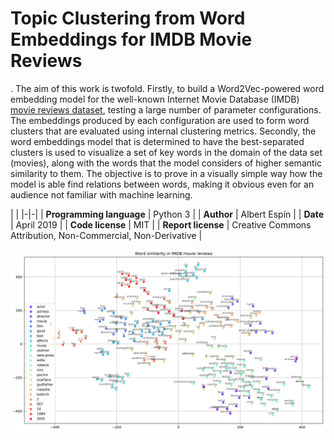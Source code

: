 # Topic Clustering from Word Embeddings for IMDB Movie Reviews
.
The aim of this work is twofold. Firstly, to build a Word2Vec-powered word embedding model for the well-known Internet Movie Database (IMDB) [movie reviews dataset](https://ai.stanford.edu/~amaas/data/sentiment/), testing a large number of parameter configurations. The embeddings produced by each configuration are used to form word clusters that are evaluated using internal clustering metrics. Secondly, the word embeddings model that is determined to have the best-separated clusters is used to visualize a set of key words in the domain of the data set (movies), along with the words that the model considers of higher semantic similarity to them. The objective is to prove in a visually simple way how the model is able find relations between words, making it obvious even for an audience not familiar with machine learning.

| |
|-|-|
| **Programming language** | Python 3 |
| **Author** | Albert Espín |
| **Date**  | April 2019  |
| **Code license**  | MIT |
| **Report license**  | Creative Commons Attribution, Non-Commercial, Non-Derivative |


![](plot.png)
